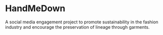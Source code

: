 # HandMeDown
A social media engagement project to promote sustainability in the fashion industry and encourage the preservation of lineage through garments.
